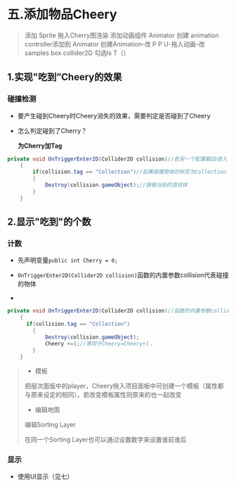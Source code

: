 # 五.添加物品Cheery

> 添加 Sprite 拖入Cherry图渲染
> 添加动画组件 Animator 
> 创建 animation controller添加到 Animator
> 创建Animation-改 P P U-拖入动画-改samples
> box collider2D
> 勾选Is T（）

## 1.实现"吃到”Cheery的效果

### 碰撞检测

- 要产生碰到Cheery时Cheery消失的效果，需要判定是否碰到了Cheery

- 怎么判定碰到了Cherry？

  **为Cherry加Tag**

```c#
private void OnTriggerEnter2D(Collider2D collision)//若另一个配置器2D进入了触发器，则调用onTriggerEnter2D
    {
		if(collision.tag == "Collection")//如果碰撞物体的标签为Collection
        {
            Destroy(collision.gameObject);//销毁当前的游戏体
        }
    }
```





## 2.显示"吃到"的个数

### 计数

- 先声明变量`public int Cherry = 0;`

- `OnTriggerEnter2D(Collider2D collision)`函数的内置参数collision代表碰撞的物体

- 

  ```c#
  private void OnTriggerEnter2D(Collider2D collision)//函数的内置参数collision
      {
  		if(collision.tag == "Collection")
          {
              Destroy(collision.gameObject);
              Cheery +=1;//等同于Cheery=Cheery+1；
          }
      }
  ```



> - 模板
>
> 把层次面版中的player，Cheery拖入项目面板中可创建一个模板（属性都与原来设定的相同），若改变模板属性则原来的也一起改变
>
> - 编辑地图
>
> 编辑Sorting Layer
>
> 在同一个Sorting Layer也可以通过设置数字来设置谁前谁后
>
> 





### 显示

- 使用UI显示（见七）











